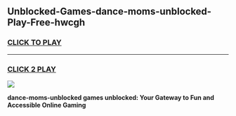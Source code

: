
## Unblocked-Games-dance-moms-unblocked-Play-Free-hwcgh
<h3>
<a href="https://premium76.site?title=dance-moms-unblocked&ref=18A1">CLICK TO PLAY</a></h3>
<hr>

<h3>
<a href="https://premium76.site?title=dance-moms-unblocked&ref=18A1">CLICK 2 PLAY</a>
  
</h3>

<a href="https://premium76.site?title=dance-moms-unblocked&ref=18A1"><img src="https://clearcache.store/games.png"></a>


**dance-moms-unblocked games unblocked: Your Gateway to Fun and Accessible Online Gaming**
